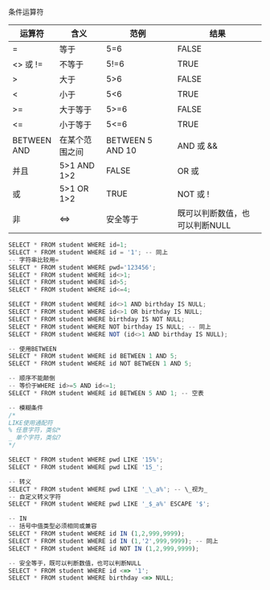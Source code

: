条件运算符

| 运算符 | 含义 | 范例 | 结果 |
| - | - | - | - |
| = | 等于 | 5=6 | FALSE |
| &lt;&gt; 或 != | 不等于 | 5!=6 | TRUE |
| &gt; | 大于 | 5&gt;6 | FALSE |
| &lt; | 小于 | 5&lt;6 | TRUE |
| &gt;= | 大于等于 | 5&gt;=6 | FALSE |
| &lt;= | 小于等于 | 5&lt;=6 | TRUE |
| BETWEEN<br>AND | 在某个范围之间 | BETWEEN 5 AND 10   | AND 或 &amp;&amp; |
| 并且 | 5&gt;1 AND 1&gt;2 | FALSE | OR 或 || |
| 或 | 5&gt;1 OR 1&gt;2 | TRUE | NOT 或 ! |
| 非 | &lt;=&gt; | 安全等于 | 既可以判断数值，也可以判断NULL |




```javascript
SELECT * FROM student WHERE id=1;
SELECT * FROM student WHERE id = '1'; -- 同上
-- 字符串比较用=
SELECT * FROM student WHERE pwd='123456';
SELECT * FROM student WHERE id<>1;
SELECT * FROM student WHERE id>5;
SELECT * FROM student WHERE id<=4;

SELECT * FROM student WHERE id<>1 AND birthday IS NULL;
SELECT * FROM student WHERE id<>1 OR birthday IS NULL;
SELECT * FROM student WHERE birthday IS NOT NULL;
SELECT * FROM student WHERE NOT birthday IS NULL; -- 同上
SELECT * FROM student WHERE NOT (id<>1 AND birthday IS NULL);

-- 使用BETWEEN 
SELECT * FROM student WHERE id BETWEEN 1 AND 5;
SELECT * FROM student WHERE id NOT BETWEEN 1 AND 5;

-- 顺序不能颠倒
-- 等价于WHERE id>=5 AND id<=1;
SELECT * FROM student WHERE id BETWEEN 5 AND 1; -- 空表

-- 模糊条件
/*
LIKE使用通配符
% 任意字符，类似*
_ 单个字符，类似?
*/

SELECT * FROM student WHERE pwd LIKE '15%';
SELECT * FROM student WHERE pwd LIKE '15_';

-- 转义
SELECT * FROM student WHERE pwd LIKE '_\_a%'; -- \_视为_
-- 自定义转义字符
SELECT * FROM student WHERE pwd LIKE '_$_a%' ESCAPE '$';

-- IN
-- 括号中值类型必须相同或兼容
SELECT * FROM student WHERE id IN (1,2,999,9999);
SELECT * FROM student WHERE id IN (1,'2',999,9999); -- 同上
SELECT * FROM student WHERE id NOT IN (1,2,999,9999);

-- 安全等于，既可以判断数值，也可以判断NULL
SELECT * FROM student WHERE id <=> '1';
SELECT * FROM student WHERE birthday <=> NULL;
```



